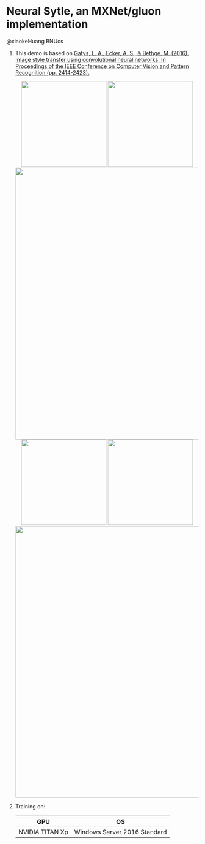 # Neural Sytle, an MXNet/gluon implementation

@xiaokeHuang BNUcs

1. This demo is based on [Gatys, L. A., Ecker, A. S., & Bethge, M. (2016). Image style transfer using convolutional neural networks. In Proceedings of the IEEE Conference on Computer Vision and Pattern Recognition (pp. 2414-2423).](https://www.cv-foundation.org/openaccess/content_cvpr_2016/papers/Gatys_Image_Style_Transfer_CVPR_2016_paper.pdf)

   <div align="center">
    <img src="https://raw.githubusercontent.com/x1aokeHuang/Neural-style-MXNet/blob/master/img/Forest.jpg" height="223px">
    <img src="https://raw.githubusercontent.com/x1aokeHuang/Neural-style-MXNet/blob/master/img/style_0.jpg" height="223px">
    <img src="https://raw.githubusercontent.com/x1aokeHuang/Neural-style-MXNet/blob/master/img/out_3.png" width="710px">
   </div>

   <div align="center">
    <img src="https://raw.githubusercontent.com/x1aokeHuang/Neural-style-MXNet/blob/master/img/BNU.jpg" height="223px">
    <img src="https://raw.githubusercontent.com/x1aokeHuang/Neural-style-MXNet/blob/master/img/style_0.jpg" height="223px">
    <img src="https://raw.githubusercontent.com/x1aokeHuang/Neural-style-MXNet/blob/master/img/out_1.png" width="710px">
   </div>

2. Training on:

   | GPU             | OS                           |
   | --------------- | ---------------------------- |
   | NVIDIA TITAN Xp | Windows Server 2016 Standard |


